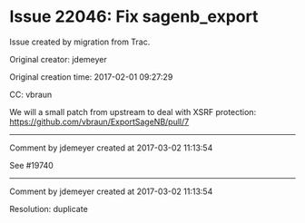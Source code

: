 # Issue 22046: Fix sagenb_export

Issue created by migration from Trac.

Original creator: jdemeyer

Original creation time: 2017-02-01 09:27:29

CC:  vbraun

We will a small patch from upstream to deal with XSRF protection: https://github.com/vbraun/ExportSageNB/pull/7


---

Comment by jdemeyer created at 2017-03-02 11:13:54

See #19740


---

Comment by jdemeyer created at 2017-03-02 11:13:54

Resolution: duplicate
